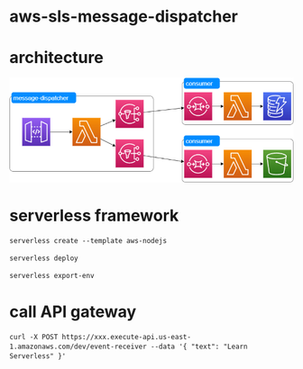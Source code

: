 # aws-sls-message-dispatcher

# architecture

![architecture diagram](./architecture/aws-sls-message-dispatcher.png "architecture diagram")

# serverless framework

`serverless create --template aws-nodejs`

`serverless deploy`

`serverless export-env`

# call API gateway

`curl -X POST https://xxx.execute-api.us-east-1.amazonaws.com/dev/event-receiver --data '{ "text": "Learn Serverless" }'`


